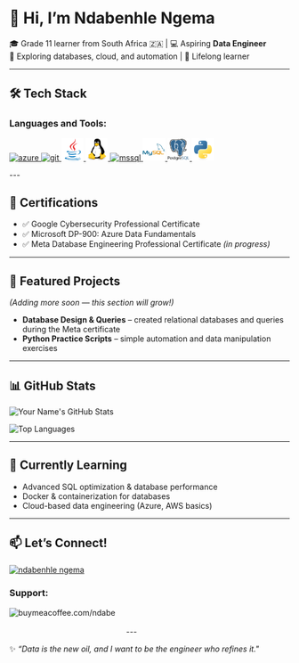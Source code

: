 # 👋 Hi, I’m Ndabenhle Ngema

🎓 Grade 11 learner from South Africa 🇿🇦 | 💻 Aspiring **Data Engineer**  
🚀 Exploring databases, cloud, and automation | 🌱 Lifelong learner  

---

## 🛠️ Tech Stack 
<h3 align="left">Languages and Tools:</h3>
<p align="left"> <a href="https://azure.microsoft.com/en-in/" target="_blank" rel="noreferrer"> <img src="https://www.vectorlogo.zone/logos/microsoft_azure/microsoft_azure-icon.svg" alt="azure" width="40" height="40"/> </a> <a href="https://git-scm.com/" target="_blank" rel="noreferrer"> <img src="https://www.vectorlogo.zone/logos/git-scm/git-scm-icon.svg" alt="git" width="40" height="40"/> </a> <a href="https://www.java.com" target="_blank" rel="noreferrer"> <img src="https://raw.githubusercontent.com/devicons/devicon/master/icons/java/java-original.svg" alt="java" width="40" height="40"/> </a> <a href="https://www.linux.org/" target="_blank" rel="noreferrer"> <img src="https://raw.githubusercontent.com/devicons/devicon/master/icons/linux/linux-original.svg" alt="linux" width="40" height="40"/> </a> <a href="https://www.microsoft.com/en-us/sql-server" target="_blank" rel="noreferrer"> <img src="https://www.svgrepo.com/show/303229/microsoft-sql-server-logo.svg" alt="mssql" width="40" height="40"/> </a> <a href="https://www.mysql.com/" target="_blank" rel="noreferrer"> <img src="https://raw.githubusercontent.com/devicons/devicon/master/icons/mysql/mysql-original-wordmark.svg" alt="mysql" width="40" height="40"/> </a> <a href="https://www.postgresql.org" target="_blank" rel="noreferrer"> <img src="https://raw.githubusercontent.com/devicons/devicon/master/icons/postgresql/postgresql-original-wordmark.svg" alt="postgresql" width="40" height="40"/> </a> <a href="https://www.python.org" target="_blank" rel="noreferrer"> <img src="https://raw.githubusercontent.com/devicons/devicon/master/icons/python/python-original.svg" alt="python" width="40" height="40"/> </a> </p>
---

## 📜 Certifications  
- ✅ Google Cybersecurity Professional Certificate  
- ✅ Microsoft DP-900: Azure Data Fundamentals  
- ✅ Meta Database Engineering Professional Certificate *(in progress)*  

---

## 📂 Featured Projects  
*(Adding more soon — this section will grow!)*  
- **Database Design & Queries** – created relational databases and queries during the Meta certificate  
- **Python Practice Scripts** – simple automation and data manipulation exercises  

---

## 📊 GitHub Stats  
![Your Name's GitHub Stats](https://github-readme-stats.vercel.app/api?username=ndabe-java&show_icons=true&locale=en)  

![Top Languages](https://github-readme-stats.vercel.app/api/top-langs?username=ndabe-java&show_icons=true&locale=en&layout=compact)  

---

## 🌱 Currently Learning  
- Advanced SQL optimization & database performance  
- Docker & containerization for databases  
- Cloud-based data engineering (Azure, AWS basics)  

---

## 📫 Let’s Connect! 
<p align="left">
<a href="https://linkedin.com/in/ndabenhle ngema" target="blank"><img align="center" src="https://raw.githubusercontent.com/rahuldkjain/github-profile-readme-generator/master/src/images/icons/Social/linked-in-alt.svg" alt="ndabenhle ngema" height="30" width="40" /></a>
</p>  
<h3 align="left">Support:</h3>
<p><a href="https://www.buymeacoffee.com/buymeacoffee.com/ndabe"> <img align="left" src="https://cdn.buymeacoffee.com/buttons/v2/default-yellow.png" height="50" width="210" alt="buymeacoffee.com/ndabe" /></a></p><br><br>
---

✨ *“Data is the new oil, and I want to be the engineer who refines it."*

